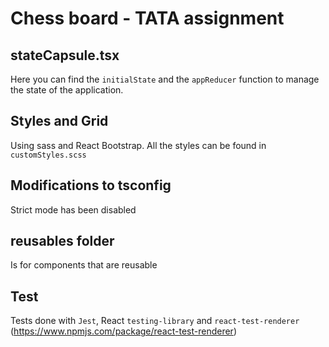 # Chess board - TATA assignment

## stateCapsule.tsx

Here you can find the `initialState` and the `appReducer` function to manage the state of the application.

## Styles and Grid 

Using sass and React Bootstrap. All the styles
can be found in `customStyles.scss`

## Modifications to tsconfig

Strict mode has been disabled

## reusables folder

Is for components that are reusable 

## Test

Tests done with `Jest`, React `testing-library` and `react-test-renderer` (https://www.npmjs.com/package/react-test-renderer)



